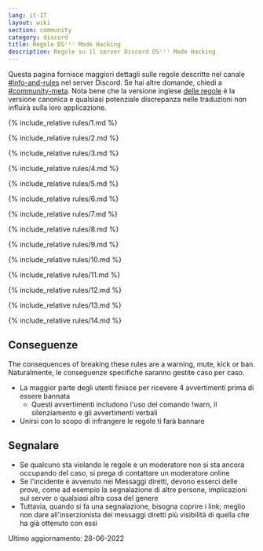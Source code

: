 ```yaml
---
lang: it-IT
layout: wiki
section: community
category: discord
title: Regole DS⁽ⁱ⁾ Mode Hacking
description: Regole su il server Discord DS⁽ⁱ⁾ Mode Hacking
---
```


Questa pagina fornisce maggiori dettagli sulle regole descritte nel canale [#info-and-rules](https://discord.com/channels/283769550611152897/626620520330428436) nel server Discord. Se hai altre domande, chiedi a [#community-meta](https://discord.com/channels/283769550611152897/715651368391671919). Nota bene che la versione inglese [delle regole](/community/discord-rules) è la versione canonica e qualsiasi potenziale discrepanza nelle traduzioni non influirà sulla loro applicazione.

{% include_relative rules/1.md %}

{% include_relative rules/2.md %}

{% include_relative rules/3.md %}

{% include_relative rules/4.md %}

{% include_relative rules/5.md %}

{% include_relative rules/6.md %}

{% include_relative rules/7.md %}

{% include_relative rules/8.md %}

{% include_relative rules/9.md %}

{% include_relative rules/10.md %}

{% include_relative rules/11.md %}

{% include_relative rules/12.md %}

{% include_relative rules/13.md %}

{% include_relative rules/14.md %}

## Conseguenze

The consequences of breaking these rules are a warning, mute, kick or ban. Naturalmente, le conseguenze specifiche saranno gestite caso per caso.
- La maggior parte degli utenti finisce per ricevere 4 avvertimenti prima di essere bannata
    - Questi avvertimenti includono l'uso del comando !warn, il silenziamento e gli avvertimenti verbali
- Unirsi con lo scopo di infrangere le regole ti farà bannare

## Segnalare

- Se qualcuno sta violando le regole e un moderatore non si sta ancora occupando del caso, si prega di contattare un moderatore online
- Se l'incidente è avvenuto nei Messaggi diretti, devono esserci delle prove, come ad esempio la segnalazione di altre persone, implicazioni sul server o qualsiasi altra cosa del genere
- Tuttavia, quando si fa una segnalazione, bisogna coprire i link; meglio non dare all'inserzionista dei messaggi diretti più visibilità di quella che ha già ottenuto con essi


Ultimo aggiornamento: 28-06-2022
